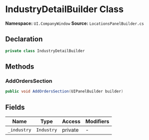 # IndustryDetailBuilder Class

**Namespace:** `UI.CompanyWindow`
**Source:** `LocationsPanelBuilder.cs`

## Declaration

```csharp
private class IndustryDetailBuilder
```

## Methods

### AddOrdersSection

```csharp
public void AddOrdersSection(UIPanelBuilder builder)
```

## Fields

| Name | Type | Access | Modifiers |
|------|------|--------|-----------|
| `_industry` | `Industry` | private | - |

